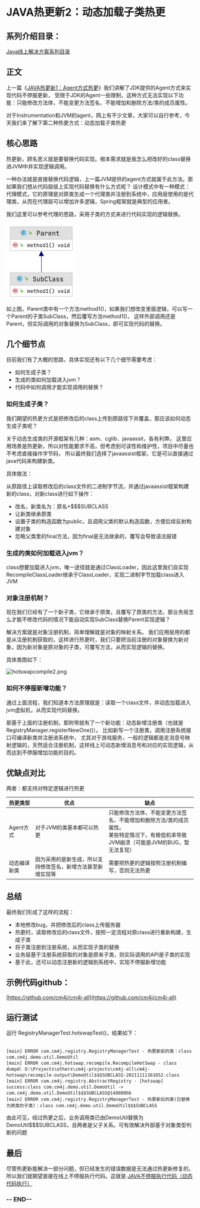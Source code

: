 # JAVA热更新2：动态加载子类热更

## 系列介绍目录：

[Java线上解决方案系列目录](//yeas.fun/archives/solution-contents)

## 正文

上一篇《[JAVA热更新1：Agent方式热更](//yeas.fun/archives/hotswap-agent)》我们讲解了JDK提供的Agent方式来实现代码不停服更新，
受限于JDK的Agent一些限制，这种方式无法实现以下功能：只能修改方法体，不能变更方法签名、不能增加和删除方法/类的成员属性。

对于Instrumentation和JVM的agent，网上有不少文章，大家可以自行参考，今天我们来了解下第二种热更方式：动态加载子类热更

## 核心思路

热更新，顾名思义就是要替换代码实现。根本需求就是我怎么把改好的class替换进JVM中并实现逻辑调用。

一种办法就是直接替换代码逻辑，上一篇JVM提供的agent方式就属于此方法。那如果我们想从代码层级上实现代码替换有什么方式呢？
设计模式中有一种模式：代理模式，它的原理是对原类生成一个代理类并注册到系统中，应用层使用的是代理类，从而在代理层可以增加许多逻辑，Spring框架就是典型的应用者。

我们这里可以参考代理的思路，采用子类的方式来进行代码实现的逻辑替换。

![hotswap-compile-1.png](assets/hotswap-compile-1.png)

如上图，Parent类中有一个方法method1()，如果我们想改变里面逻辑，可以写一个Parent的子类SubClass，然后覆写方法method1()，
这样外部调用还是Parent，但实际调用的对象替换为SubClass，即可实现代码的替换。

## 几个细节点

目前我们有了大概的思路，具体实现还有以下几个细节需要考虑：

- 如何生成子类？
- 生成的类如何加载进入jvm？
- 代码中如何调用才能实现调用的替换？

### 如何生成子类？

我们期望的热更方式是把修改后的class上传到原路径下并覆盖，那应该如何动态生成子类呢？

关于动态生成类的开源框架有几种：asm、cglib、javaassit，各有利弊。
这里应用场景是热更新，所以对性能要求不高，但考虑到可读性和维护性，项目中尽量也不考虑直接操作字节码，
所以最终我们选择了javaassist框架，它是可以直接通过java代码来构建新类。

具体做法：

从原路径上读取修改后的class文件的二进制字节流，并通过javaassist框架构建新的class，对新class进行如下操作：
- 改名，新类名为：原名+$$$SUBCLASS
- 让新类继承原类
- 设置子类的构造函数为public，且调用父类的默认构造函数，方便后续反射构建对象
- 忽略父类里的final方法，因为final是无法继承的，覆写会导致语法报错

### 生成的类如何加载进入jvm？

class想要加载进入jvm，唯一途径就是通过ClassLoader，因此这里我们自实现RecompileClassLoader继承于ClassLoader，实现二进制字节加载class进入JVM

### 对象注册机制？

现在我们已经有了一个新子类，它继承于原类，且覆写了原类的方法，那业务层怎么才能不修改代码的情况下能自动实现SubClass替换Parent实现逻辑？

解决方案就是对象注册机制，简单理解就是对象的映射关系。 我们应用层用的都是从注册机制获取的，这样进行热更时，我们只要把当前注册的对象替换为新对象，因为新对象是原对象的子类，可覆写方法，从而实现逻辑的替换。

具体类图如下：

![hotswapcompile2.png](//oss.yeas.fun/halo-yeas/hotswap-compile-2_1636702423442.png)

### 如何不停服新增功能？

通过上面流程，我们知道本方法原理就是：读取一个class文件，并动态加载进入jvm虚拟机，从而实现代码替换。

那基于上面的注册机制，那附带就有了一个新功能：动态新增注册类（也就是RegistryManager.registerNewOne()）。
比如新写一个注册类，调用注册系统接口可编译新类并注册进系统中，
尤其对于游戏服务，一般的逻辑都是走消息号映射逻辑的，天然适合注册机制，这样线上可动态新增消息号和对应的实现逻辑，从而达到不停服增加功能的目的。

## 优缺点对比

两者：都支持对特定逻辑进行热更

| 热更类型|优点|缺点|
| --- | --- | --- |
| Agent方式|对于JVM的类基本都可以热更 |只能修改方法体，不能变更方法签名、不能增加和删除方法/类的成员属性。<br />某些特定情况下，有极低机率导致JVM崩溃（可能是JVM的BUG，暂无法复现）|
| 动态编译新类| 因为采用的是新生成，所以支持修改签名，新增方法甚至新增实现等|需要把热更的逻辑按照注册机制编写，否则无法热更|

## 总结

最终我们形成了这样的流程：

- 本地修改bug，并把修改后的class上传服务器
- 热更时，读取修改后的class文件，按照一定流程对原class进行重新构建，生成子类
- 将子类注册到注册系统，从而实现子类的替换
- 业务层基于注册系统获取的对象是原来子类，则实际调用的API是子类的实现
- 基于此，还可以动态注册新的逻辑到系统中，实现不停服新增功能

## 示例代码github：

[https://github.com/cm4j/cm4j-all](https://github.com/cm4j/cm4j-all)

## 运行测试

运行 RegistryManagerTest.hotswapTest()，结果如下：

```text

[main] ERROR com.cm4j.registry.RegistryManagerTest - 热更新前的类：class com.cm4j.demo.util.DemoUtil
[main] ERROR com.cm4j.hotswap.recompile.RecompileHotSwap - class dumpd: D:\Projects\others\cm4j-projects\cm4j-all\cm4j-hotswap\recompile-output\DemoUtil$$$SUBCLASS-20211111161652.class
[main] ERROR com.cm4j.registry.AbstractRegistry - [hotswap] success:class com.cm4j.demo.util.DemoUtil -> com.cm4j.demo.util.DemoUtil$$$SUBCLASS@148080bb
[main] ERROR com.cm4j.registry.RegistryManagerTest - 热更新后的类(已替换为原类的子类)：class com.cm4j.demo.util.DemoUtil$$$SUBCLASS
```

由此可见，经过热更之后，业务调用类已由DemoUtil替换为DemoUtil$$$SUBCLASS，且两者是父子关系。可有效解决外部基于对象类型判断的问题

## 最后
尽管热更新能解决一部分问题，但已经发生的错误数据是无法通过热更新修复的，所以我们就期望直接在线上不停服执行代码。这就是 [JAVA不停服执行代码（动态代码执行）](//yeas.fun/archives/java-eval)

### -- END-- 